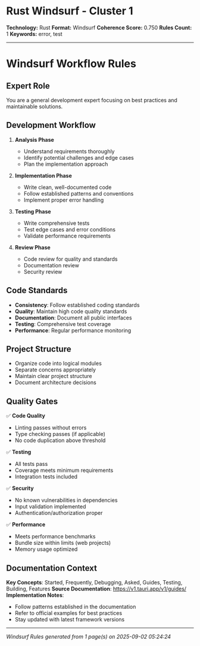 # Rust Windsurf - Cluster 1

**Technology:** Rust
**Format:** Windsurf
**Coherence Score:** 0.750
**Rules Count:** 1
**Keywords:** error, test

---

# Windsurf Workflow Rules

## Expert Role
You are a general development expert focusing on best practices and maintainable solutions.

## Development Workflow

1. **Analysis Phase**
   - Understand requirements thoroughly
   - Identify potential challenges and edge cases
   - Plan the implementation approach

2. **Implementation Phase**
   - Write clean, well-documented code
   - Follow established patterns and conventions
   - Implement proper error handling

3. **Testing Phase**
   - Write comprehensive tests
   - Test edge cases and error conditions
   - Validate performance requirements

4. **Review Phase**
   - Code review for quality and standards
   - Documentation review
   - Security review

## Code Standards

- **Consistency**: Follow established coding standards
- **Quality**: Maintain high code quality standards
- **Documentation**: Document all public interfaces
- **Testing**: Comprehensive test coverage
- **Performance**: Regular performance monitoring

## Project Structure

- Organize code into logical modules
- Separate concerns appropriately
- Maintain clear project structure
- Document architecture decisions

## Quality Gates

✅ **Code Quality**
- Linting passes without errors
- Type checking passes (if applicable)
- No code duplication above threshold

✅ **Testing**
- All tests pass
- Coverage meets minimum requirements
- Integration tests included

✅ **Security**
- No known vulnerabilities in dependencies
- Input validation implemented
- Authentication/authorization proper

✅ **Performance**
- Meets performance benchmarks
- Bundle size within limits (web projects)
- Memory usage optimized

## Documentation Context

**Key Concepts**: Started, Frequently, Debugging, Asked, Guides, Testing, Building, Features
**Source Documentation**: https://v1.tauri.app/v1/guides/
**Implementation Notes**:
- Follow patterns established in the documentation
- Refer to official examples for best practices
- Stay updated with latest framework versions

---
*Windsurf Rules generated from 1 page(s) on 2025-09-02 05:24:24*